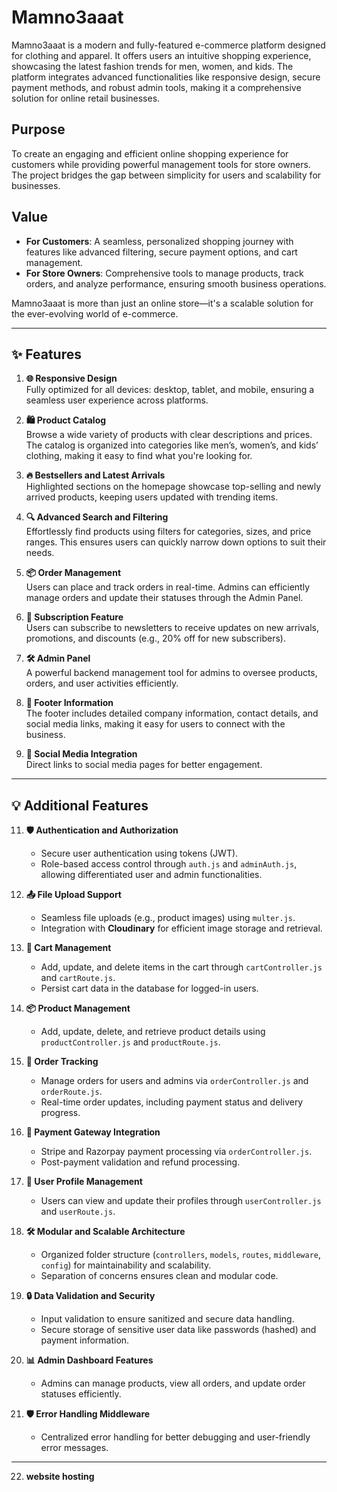 # **Mamno3aaat**

Mamno3aaat is a modern and fully-featured e-commerce platform designed for clothing and apparel. It offers users an intuitive shopping experience, showcasing the latest fashion trends for men, women, and kids. The platform integrates advanced functionalities like responsive design, secure payment methods, and robust admin tools, making it a comprehensive solution for online retail businesses.

## **Purpose**
To create an engaging and efficient online shopping experience for customers while providing powerful management tools for store owners. The project bridges the gap between simplicity for users and scalability for businesses.

## **Value**
- **For Customers**: A seamless, personalized shopping journey with features like advanced filtering, secure payment options, and cart management.
- **For Store Owners**: Comprehensive tools to manage products, track orders, and analyze performance, ensuring smooth business operations.

Mamno3aaat is more than just an online store—it's a scalable solution for the ever-evolving world of e-commerce.

---

## **✨ Features**

1. **🌐 Responsive Design**  
   Fully optimized for all devices: desktop, tablet, and mobile, ensuring a seamless user experience across platforms.

2. **🛍️ Product Catalog**  
   Browse a wide variety of products with clear descriptions and prices. The catalog is organized into categories like men’s, women’s, and kids’ clothing, making it easy to find what you're looking for.

3. **🔥 Bestsellers and Latest Arrivals**  
   Highlighted sections on the homepage showcase top-selling and newly arrived products, keeping users updated with trending items.

4. **🔍 Advanced Search and Filtering**  
   Effortlessly find products using filters for categories, sizes, and price ranges. This ensures users can quickly narrow down options to suit their needs.

5. **📦 Order Management**  
   Users can place and track orders in real-time. Admins can efficiently manage orders and update their statuses through the Admin Panel.

6. **📧 Subscription Feature**  
   Users can subscribe to newsletters to receive updates on new arrivals, promotions, and discounts (e.g., 20% off for new subscribers).

7. **🛠️ Admin Panel**  
   A powerful backend management tool for admins to oversee products, orders, and user activities efficiently.

8. **📇 Footer Information**  
   The footer includes detailed company information, contact details, and social media links, making it easy for users to connect with the business.

9. **🔗 Social Media Integration**  
   Direct links to social media pages for better engagement.

---

## **💡 Additional Features**

11. **🛡️ Authentication and Authorization**  
    - Secure user authentication using tokens (JWT).  
    - Role-based access control through `auth.js` and `adminAuth.js`, allowing differentiated user and admin functionalities.

12. **📤 File Upload Support**  
    - Seamless file uploads (e.g., product images) using `multer.js`.  
    - Integration with **Cloudinary** for efficient image storage and retrieval.

13. **🛒 Cart Management**  
    - Add, update, and delete items in the cart through `cartController.js` and `cartRoute.js`.  
    - Persist cart data in the database for logged-in users.

14. **📦 Product Management**  
    - Add, update, delete, and retrieve product details using `productController.js` and `productRoute.js`.

15. **📜 Order Tracking**  
    - Manage orders for users and admins via `orderController.js` and `orderRoute.js`.  
    - Real-time order updates, including payment status and delivery progress.

16. **🔄 Payment Gateway Integration**  
    - Stripe and Razorpay payment processing via `orderController.js`.  
    - Post-payment validation and refund processing.

17. **👤 User Profile Management**  
    - Users can view and update their profiles through `userController.js` and `userRoute.js`.

18. **🛠️ Modular and Scalable Architecture**  
    - Organized folder structure (`controllers`, `models`, `routes`, `middleware`, `config`) for maintainability and scalability.  
    - Separation of concerns ensures clean and modular code.


19. **🔒 Data Validation and Security**  
    - Input validation to ensure sanitized and secure data handling.  
    - Secure storage of sensitive user data like passwords (hashed) and payment information.

20. **📊 Admin Dashboard Features**  
    - Admins can manage products, view all orders, and update order statuses efficiently.

21. **🛡️ Error Handling Middleware**  
    - Centralized error handling for better debugging and user-friendly error messages.
---
22.    **website hosting**



